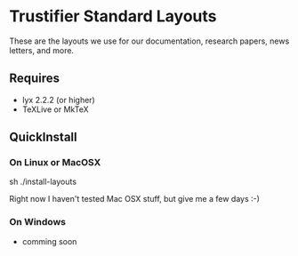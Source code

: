 # Trustifier Standard Layouts

These are the layouts we use for our documentation, research papers, news letters, and more.


## Requires
* lyx 2.2.2 (or higher)
* TeXLive or MkTeX


## QuickInstall

### On Linux or MacOSX

sh ./install-layouts

Right now I haven't tested Mac OSX stuff, but give me a few days :-)


### On Windows

* comming soon
